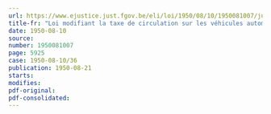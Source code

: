 ```yaml
---
url: https://www.ejustice.just.fgov.be/eli/loi/1950/08/10/1950081007/justel
title-fr: "Loi modifiant la taxe de circulation sur les véhicules automobiles"
date: 1950-08-10
source:
number: 1950081007
page: 5925
case: 1950-08-10/36
publication: 1950-08-21
starts:
modifies:
pdf-original:
pdf-consolidated:
---
```


